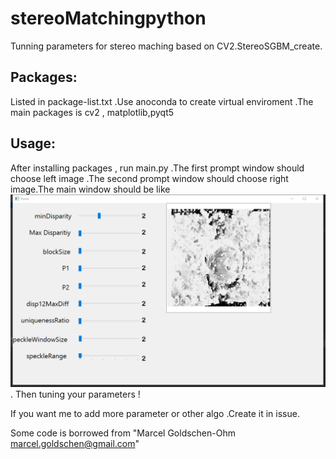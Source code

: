 # stereoMatchingpython
Tunning parameters for stereo maching based on CV2.StereoSGBM_create.
## Packages:
Listed in package-list.txt  .Use anoconda to create virtual enviroment .The main packages is cv2 , matplotlib,pyqt5
## Usage: 
After installing packages , run main.py .The first prompt window should  choose left image .The second prompt window should choose right image.The main window should be like 
![](1.png).
Then tuning your parameters !

If you want  me to add more parameter or other algo .Create it in issue.



Some code is borrowed from "Marcel Goldschen-Ohm <marcel.goldschen@gmail.com>"
 
